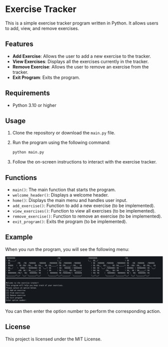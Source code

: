 # Exercise Tracker

This is a simple exercise tracker program written in Python. It allows users to add, view, and remove exercises.

## Features

- **Add Exercise**: Allows the user to add a new exercise to the tracker.
- **View Exercises**: Displays all the exercises currently in the tracker.
- **Remove Exercise**: Allows the user to remove an exercise from the tracker.
- **Exit Program**: Exits the program.

## Requirements

- Python 3.10 or higher

## Usage

1. Clone the repository or download the `main.py` file.
2. Run the program using the following command:

    ```sh
    python main.py
    ```

3. Follow the on-screen instructions to interact with the exercise tracker.

## Functions

- `main()`: The main function that starts the program.
- `welcome_header()`: Displays a welcome header.
- `home()`: Displays the main menu and handles user input.
- `add_exercise()`: Function to add a new exercise (to be implemented).
- `view_exercises()`: Function to view all exercises (to be implemented).
- `remove_exercise()`: Function to remove an exercise (to be implemented).
- `exit_program()`: Exits the program (to be implemented).

## Example

When you run the program, you will see the following menu:

![options_menu_screenshot](/options_menu_screenshot.png)

You can then enter the option number to perform the corresponding action.

## License

This project is licensed under the MIT License.
